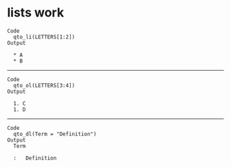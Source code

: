 # lists work

    Code
      qto_li(LETTERS[1:2])
    Output
      
      * A
      * B

---

    Code
      qto_ol(LETTERS[3:4])
    Output
      
      1. C
      1. D

---

    Code
      qto_dl(Term = "Definition")
    Output
      Term
      
      :   Definition

